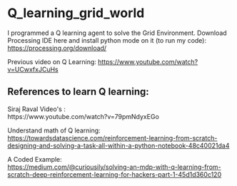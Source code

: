 # Q_learning_grid_world
I programmed a Q learning agent to solve the Grid Environment.
Download Processing IDE here and install python mode on it (to run my code):
https://processing.org/download/

Previous video on Q Learning:
https://www.youtube.com/watch?v=UCwxfxJCuHs

<h2>References to learn Q learning:<br></h2>
Siraj Raval Video's :<br>
 https://www.youtube.com/watch?v=79pmNdyxEGo
 
Understand math of Q learning:<br>
https://towardsdatascience.com/reinforcement-learning-from-scratch-designing-and-solving-a-task-all-within-a-python-notebook-48c40021da4

A Coded Example:<br>
https://medium.com/@curiousily/solving-an-mdp-with-q-learning-from-scratch-deep-reinforcement-learning-for-hackers-part-1-45d1d360c120
